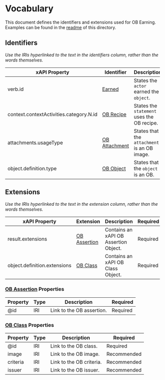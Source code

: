 # Vocabulary
This document defines the identifiers and extensions used for OB Earning. Examples can be found in the [readme](readme.md) of this directory.

## Identifiers
*Use the IRIs hyperlinked to the text in the identifiers column, rather than the words themselves.*

xAPI Property | Identifier | Description | Required
--- | --- | --- | ---
verb.id | [Earned](http://specification.openbadges.org/xapi/verbs/earned.json) | States the `actor` earned the `object`. | Required
context.contextActivities.category.N.id | [OB Recipe](http://specification.openbadges.org/xapi/recipe/base/0) | States the `statement` uses the OB recipe. | Required
attachments.usageType | [OB Attachment](http://specification.openbadges.org/xapi/attachment/badge.json) | States that the `attachment` is an OB image. | Required
object.definition.type | [OB Object](http://activitystrea.ms/schema/1.0/badge) | States that the `object` is an OB. | Required

## Extensions
*Use the IRIs hyperlinked to the text in the extension column, rather than the words themselves.*

xAPI Property | Extension | Description | Required
--- | --- | --- | ---
result.extensions | [OB Assertion](http://specification.openbadges.org/xapi/extensions/badgeassertion.json) | Contains an xAPI OB Assertion Object. | Required
object.definition.extensions | [OB Class](http://specification.openbadges.org/xapi/extensions/badgeclass.json) | Contains an xAPI OB Class Object. | Required

### [OB Assertion](http://specification.openbadges.org/xapi/extensions/badgeassertion.json) Properties

Property | Type | Description | Required
--- | --- | --- | ---
@id | IRI | Link to the OB assertion. | Required


### [OB Class](http://specification.openbadges.org/xapi/extensions/badgeclass.json) Properties

Property | Type | Description | Required
--- | --- | --- | ---
@id | IRI | Link to the OB class. | Required
image | IRI | Link to the OB image. | Recommended
criteria | IRI | Link to the OB criteria. | Recommended
issuer | IRI | Link to the OB issuer. | Recommended
